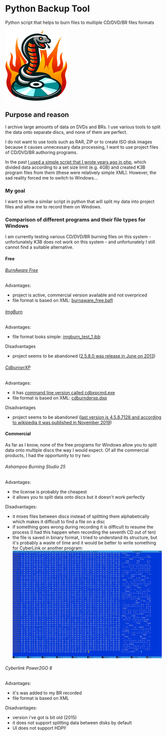 # Python Backup Tool
Python script that helps to burn files to multiple CD/DVD/BR files formats

<img src="assets%2Fpython_backup_tool_logo.png" width="200" alt="Python Backup Tool Logo - generated by Bing AI, so don't laugh" />

## Purpose and reason

I archive large amounts of data on DVDs and BRs. I use various tools to split the data onto separate discs, and none of them are perfect.

I do not want to use tools such as RAR, ZIP or to create ISO disk images because it causes unnecessary data processing, I want to use project files of CD/DVD/BR authoring programs.

In the past [I used a simple script that I wrote years ago in php](https://github.com/bohdanbobrowski/k3b_backuptool), which divided data according to a set size limit (e.g. 4GB) and created K3B program files from them (these were relatively simple XML). However, the sad reality forced me to switch to Windows...

### My goal

I want to write a similar script in python that will split my data into project files and allow me to record them on Windows.

### Comparison of different programs and their file types for Windows

I am currently testing various CD/DVD/BR burning files on this system - unfortunately K3B does not work on this system - and unfortunately I still cannot find a suitable alternative.

#### Free

###### [BurnAware Free](https://www.burnaware.com)

Advantages:
- project is active, commercial version available and not overpriced
- file format is based on XML: [burnaware_free.bafl](data%2Fburnaware_free.bafl)

###### [ImgBurn](https://www.imgburn.com)

Advantages:
- file format looks simple: [imgburn_test_1.ibb](data%2Fimgburn_test_1.ibb)

Disadvantages
- project seems to be abandoned ([2.5.8.0 was release in June on 2013](https://www.imgburn.com/index.php?act=changelog))

###### [CdburnerXP](https://cdburnerxp.se/)

Advantages:
- it has [command line version called cdbxpcmd.exe](https://www.cdburnerxp.se/help/Appendices/commandlinearguments)
- file format is based on XML: [cdburnderxp.dxp](data%2Fcdburnderxp.dxp)

Disadvantages
- project seems to be abandoned ([last version is 4.5.8.7128 and according to wikipedia it was published in November 2019](https://en.wikipedia.org/wiki/CDBurnerXP))
 
#### Commercial

As far as I know, none of the free programs for Windows allow you to split data onto multiple discs the way I would expect. Of all the commercial products, I had the opportunity to try two:

###### Ashampoo Burning Studio 25

Advantages:
- the license is probably the cheapest
- it allows you to split data onto discs but it doesn't work perfectly

Disadvantages:
- it mixes files between discs instead of splitting them alphabetically which makes it difficult to find a file on a disc
- if something goes wrong during recording it is difficult to resume the process (I had this happen when recording the seventh CD out of ten)
- the file is saved in binary format, I tried to understand its structure, but it's probably a waste of time and it would be better to write something for CyberLink or another program:
![ashprj_in_hex_editor.png](assets%2Fashprj_in_hex_editor.png)

###### Cyberlink Power2GO 8

Advantages:
- it's was added to my BR recorded
- file format is based on XML

Disadvantages:
- version i've got is bit old (2015)
- it does not support splitting data between disks by default
- UI does not support HDPI!


